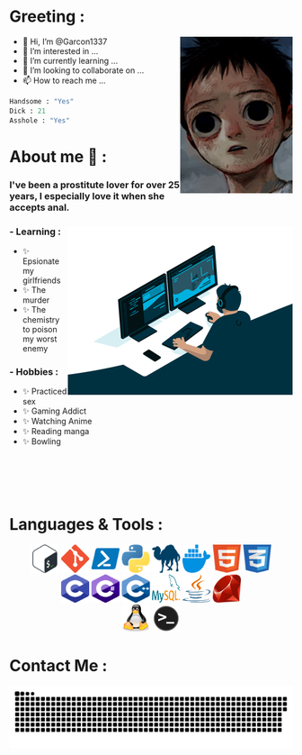 
<h1>Greeting :</h1>

<img hight="300" width="200" alt="JPG" align="right" src="https://raw.githubusercontent.com/Garcon1337/Garcon1337/main/img/garcon.jpg">

- 👋 Hi, I’m @Garcon1337
- 👀 I’m interested in ...
- 🌱 I’m currently learning ...
- 💞️ I’m looking to collaborate on ...
- 📫 How to reach me ...

```python
Handsome : "Yes"
Dick : 21
Asshole : "Yes"
```

<h1>About me 💬 :</h1>

<h3>I've been a prostitute lover for over 25 years, I especially love it when she accepts anal.<h3>

<img hight="300" width="400" alt="GIF" align="right" src="https://raw.githubusercontent.com/Garcon1337/Garcon1337/main/img/code.gif">
 
### - Learning :
- ✨ Epsionate my girlfriends
- ✨ The murder
- ✨ The chemistry to poison my worst enemy

### - Hobbies : 
- ✨ Practiced sex
- ✨ Gaming Addict
- ✨ Watching Anime
- ✨ Reading manga
- ✨ Bowling
<br>
<br>
<br>
<br>
<h1>Languages & Tools :</h1>
<p align="center">
    <a href="https://wiki.bash-hackers.org/"><img src="/img/icons/bash.png" width="50" height="50"></a>
    <a href="https://git-scm.com/doc"><img src="/img/icons/git.png" width="50" height="50"></a>
    <a href="https://learn.microsoft.com/en-us/powershell/"><img src="/img/icons/powershell.png" width="50" height="50"></a>
    <a href="https://www.python.org/doc/"><img src="/img/icons/python.png" width="50" height="50"></a>
    <a href="https://perldoc.perl.org/perl"><img src="/img/icons/perl.png" width="50" height="50"></a>
    <a href="https://docs.docker.com/"><img src="/img/icons/docker.png" width="50" height="50"></a>
    <a href="https://developer.mozilla.org/en-US/docs/Web/HTML"><img src="/img/icons/html.png" width="50" height="50"></a>
    <a href="https://developer.mozilla.org/en-US/docs/Web/HTML"><img src="/img/icons/css.png" width="50" height="50"></a>
    <br>
    <a href="https://developer.mozilla.org/en-US/docs/Web/HTML"><img src="/img/icons/c.png" width="50" height="50"></a>
    <a href="https://developer.mozilla.org/en-US/docs/Web/HTML"><img src="/img/icons/c-sharp.png" width="50" height="50"></a>
    <a href="https://developer.mozilla.org/en-US/docs/Web/HTML"><img src="/img/icons/c-plus-plus.png" width="50" height="50"></a>
    <a href="https://developer.mozilla.org/en-US/docs/Web/HTML"><img src="/img/icons/mysql.png" width="50" height="50"></a>
    <a href="https://developer.mozilla.org/en-US/docs/Web/HTML"><img src="/img/icons/java.png" width="50" height="50"></a>
    <a href="https://developer.mozilla.org/en-US/docs/Web/HTML"><img src="/img/icons/ruby.png" width="50" height="50"></a>
    <br>
    <a href="https://developer.mozilla.org/en-US/docs/Web/HTML"><img src="/img/icons/tux.png" width="50" height="50"></a>
    <a href="https://developer.mozilla.org/en-US/docs/Web/HTML"><img src="/img/icons/terminal.png" width="50" height="50"></a>
</p>

# Contact Me :
 
  
 <img src="https://raw.githubusercontent.com/Garcon1337/Garcon1337/main/img/snake.svg">
 
<!---
![Cover](https://raw.githubusercontent.com/Garcon1337/Garcon1337/main/img/garcon.jpg)
Garcon1337/Garcon1337 is a ✨ special ✨ repository because its `README.md` (this file) appears on your GitHub profile.
You can click the Preview link to take a look at your changes.
<p align="center" >  
  <a href="https://github.com/Garcon1337/github-readme-stats"> 
<img  src="https://github-readme-stats.vercel.app/api?username=Xx-Ashutosh-xX&&show_icons=true&theme=radical"/>
  </a>
  </p>
  

--->
